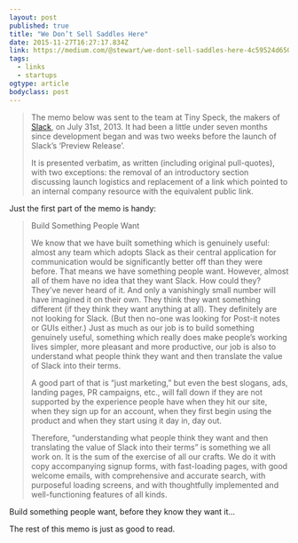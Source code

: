 ```yaml
---
layout: post 
published: true
title: "We Don’t Sell Saddles Here" 
date: 2015-11-27T16:27:17.834Z 
link: https://medium.com/@stewart/we-dont-sell-saddles-here-4c59524d650d#.f3jcz167d 
tags:
  - links
  - startups
ogtype: article 
bodyclass: post 
---
```


> The memo below was sent to the team at Tiny Speck, the makers of [Slack](http://slack.com/), on July 31st, 2013. It had been a little under seven months since development began and was two weeks before the launch of Slack’s ‘Preview Release’. 
>
> It is presented verbatim, as written (including original pull-quotes), with two exceptions: the removal of an introductory section discussing launch logistics and replacement of a link which pointed to an internal company resource with the equivalent public link.

Just the first part of the memo is handy:

> Build Something People Want
> 
> We know that we have built something which is genuinely useful: almost any team which adopts Slack as their central application for communication would be significantly better off than they were before. That means we have something people want.
However, almost all of them have no idea that they want Slack. How could they? They’ve never heard of it. And only a vanishingly small number will have imagined it on their own. They think they want something different (if they think they want anything at all). They definitely are not looking for Slack. (But then no-one was looking for Post-it notes or GUIs either.)
Just as much as our job is to build something genuinely useful, something which really does make people’s working lives simpler, more pleasant and more productive, our job is also to understand what people think they want and then translate the value of Slack into their terms.
> 
> A good part of that is “just marketing,” but even the best slogans, ads, landing pages, PR campaigns, etc., will fall down if they are not supported by the experience people have when they hit our site, when they sign up for an account, when they first begin using the product and when they start using it day in, day out.
> 
> Therefore, “understanding what people think they want and then translating the value of Slack into their terms” is something we all work on. It is the sum of the exercise of all our crafts. We do it with copy accompanying signup forms, with fast-loading pages, with good welcome emails, with comprehensive and accurate search, with purposeful loading screens, and with thoughtfully implemented and well-functioning features of all kinds.

Build something people want, before they know they want it...

The rest of this memo is just as good to read.
